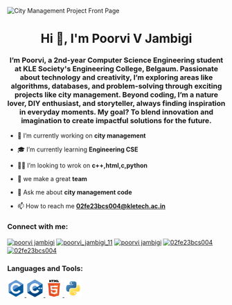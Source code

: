 ![City Management Project Front Page](https://example.com/city-management-cpp-project-front-page.jpg)

<h1 align="center">Hi 👋, I'm Poorvi V Jambigi</h1>
<h3 align="center">I’m Poorvi, a 2nd-year Computer Science Engineering student at KLE Society's Engineering College, Belgaum. Passionate about technology and creativity, I’m exploring areas like algorithms, databases, and problem-solving through exciting projects like city management. Beyond coding, I’m a nature lover, DIY enthusiast, and storyteller, always finding inspiration in everyday moments. My goal? To blend innovation and imagination to create impactful solutions for the future.</h3>

- 🔭 I’m currently working on **city management**

- 🎓 I’m currently learning **Engineering CSE**

- 👩‍💻 I’m looking to wrok on **c++,html,c,python**

- 🤝 we make a great **team**

- 💬 Ask me about **city management code**

- 📫 How to reach me **02fe23bcs004@kletech.ac.in**

<h3 align="left">Connect with me:</h3>
<p align="left">
<a href="https://linkedin.com/in/poorvi jambigi" target="blank"><img align="center" src="https://raw.githubusercontent.com/rahuldkjain/github-profile-readme-generator/master/src/images/icons/Social/linked-in-alt.svg" alt="poorvi jambigi" height="30" width="40" /></a>
<a href="https://instagram.com/poorvi_jambigi_11" target="blank"><img align="center" src="https://raw.githubusercontent.com/rahuldkjain/github-profile-readme-generator/master/src/images/icons/Social/instagram.svg" alt="poorvi_jambigi_11" height="30" width="40" /></a>
<a href="https://www.youtube.com/c/poorvi jambigi" target="blank"><img align="center" src="https://raw.githubusercontent.com/rahuldkjain/github-profile-readme-generator/master/src/images/icons/Social/youtube.svg" alt="poorvi jambigi" height="30" width="40" /></a>
<a href="https://www.hackerrank.com/02fe23bcs004" target="blank"><img align="center" src="https://raw.githubusercontent.com/rahuldkjain/github-profile-readme-generator/master/src/images/icons/Social/hackerrank.svg" alt="02fe23bcs004" height="30" width="40" /></a>
<a href="https://www.leetcode.com/02fe23bcs004" target="blank"><img align="center" src="https://raw.githubusercontent.com/rahuldkjain/github-profile-readme-generator/master/src/images/icons/Social/leet-code.svg" alt="02fe23bcs004" height="30" width="40" /></a>
</p>

<h3 align="left">Languages and Tools:</h3>
<p align="left"> <a href="https://www.cprogramming.com/" target="_blank" rel="noreferrer"> <img src="https://raw.githubusercontent.com/devicons/devicon/master/icons/c/c-original.svg" alt="c" width="40" height="40"/> </a> <a href="https://www.w3schools.com/cpp/" target="_blank" rel="noreferrer"> <img src="https://raw.githubusercontent.com/devicons/devicon/master/icons/cplusplus/cplusplus-original.svg" alt="cplusplus" width="40" height="40"/> </a> <a href="https://www.w3.org/html/" target="_blank" rel="noreferrer"> <img src="https://raw.githubusercontent.com/devicons/devicon/master/icons/html5/html5-original-wordmark.svg" alt="html5" width="40" height="40"/> </a> <a href="https://www.python.org" target="_blank" rel="noreferrer"> <img src="https://raw.githubusercontent.com/devicons/devicon/master/icons/python/python-original.svg" alt="python" width="40" height="40"/> </a> </p>
